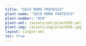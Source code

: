 ```yaml
---
title: "SECO MORO FRATESCO"
plant-name: "SECO MORO FRATESCO"
plant-number: "050"
plant-xml: /assets/xml/plant050.xml
plant-img: /assets/img/plant050.jpg
layout: single-xml
toc: true
---
```

